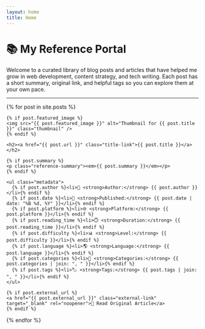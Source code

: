 ```yaml
---
layout: home
title: Home
---
```


# 📚 My Reference Portal

Welcome to a curated library of blog posts and articles that have helped me grow in web development, content strategy, and tech writing. Each post has a short summary, original link, and helpful tags so you can explore them at your own pace.

<hr>

<div class="references-list">

  {% for post in site.posts %}
  <article class="reference-card">

    {% if post.featured_image %}
    <img src="{{ post.featured_image }}" alt="Thumbnail for {{ post.title }}" class="thumbnail" />
    {% endif %}

    <h2><a href="{{ post.url }}" class="title-link">{{ post.title }}</a></h2>

    {% if post.summary %}
    <p class="reference-summary"><em>{{ post.summary }}</em></p>
    {% endif %}

    <ul class="metadata">
      {% if post.author %}<li>👤 <strong>Author:</strong> {{ post.author }}</li>{% endif %}
      {% if post.date %}<li>📅 <strong>Published:</strong> {{ post.date | date: "%B %d, %Y" }}</li>{% endif %}
      {% if post.platform %}<li>🌐 <strong>Platform:</strong> {{ post.platform }}</li>{% endif %}
      {% if post.reading_time %}<li>⏱️ <strong>Duration:</strong> {{ post.reading_time }}</li>{% endif %}
      {% if post.difficulty %}<li>📊 <strong>Level:</strong> {{ post.difficulty }}</li>{% endif %}
      {% if post.language %}<li>🌎 <strong>Language:</strong> {{ post.language }}</li>{% endif %}
      {% if post.categories %}<li>📂 <strong>Categories:</strong> {{ post.categories | join: ", " }}</li>{% endif %}
      {% if post.tags %}<li>🏷️ <strong>Tags:</strong> {{ post.tags | join: ", " }}</li>{% endif %}
    </ul>

    {% if post.external_url %}
    <a href="{{ post.external_url }}" class="external-link" target="_blank" rel="noopener">🔗 Read Original Article</a>
    {% endif %}

  </article>
  {% endfor %}

</div>



